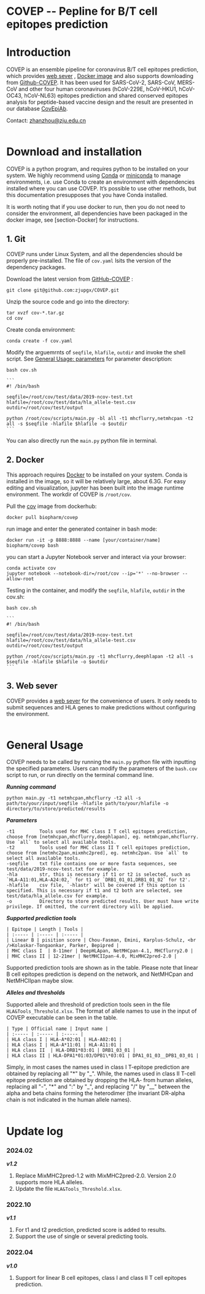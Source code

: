# COVEP -- Pepline for B/T cell epitopes prediction

# Introduction

COVEP is an ensemble pipeline for coronavirus B/T cell epitopes prediction, which provides [web sever](https://pgx.zju.edu.cn/covepiab/tools/covep) , [Docker image](https://hub.docker.com/repository/docker/biopharm/COVEP/general) and also supports downloading from [Github-COVEP](https://github.com/zjupgx/COVEP). It has been used for SARS-CoV-2, SARS-CoV, MERS-CoV and other four human coronaviruses (hCoV-229E, hCoV-HKU1, hCoV-OC43, hCoV-NL63) epitopes prediction and shared conserved epitopes analysis for peptide-based vaccine design and the result are presented in our database [CovEpiAb](https://pgx.zju.edu.cn/covepiab/).

Contact: zhanzhou@zju.edu.cn
<br><br>

# Download and installation

COVEP is a python program, and requires python to be installed on your system. We highly recommend using [Conda](https://www.anaconda.com/products/distribution) or [miniconda](https://docs.conda.io/en/latest/miniconda.html) to manage environments, i.e. use Conda to create an environment with dependencies installed where you can use COVEP. It’s possible to use other methods, but this documentation presupposes that you have Conda installed.

It is worth noting that if you use docker to run, then you do not need to consider the environment, all dependencies have been packaged in the docker image, see [section-Docker] for instructions.

## 1. Git

COVEP runs under Linux System, and all the dependencies should be properly pre-installed. The file of `cov.yaml` lsits the version of the dependency packages.

Download the latest version from [GitHub-COVEP](https://github.com/zjupgx/COVEP) :

    git clone git@github.com:zjupgx/COVEP.git

Unzip the source code and go into the directory:

    tar xvzf cov-*.tar.gz
    cd cov

Create conda environment:

    conda create -f cov.yaml

Modify the arguemrnts of `seqfile`, `hlafile`, `outdir` and invoke the shell script. See [General Usage: parameters](#general-usage) for parameter description:

    bash cov.sh

    ```
    #! /bin/bash

    seqfile=/root/cov/test/data/2019-ncov-test.txt
    hlafile=/root/cov/test/data/hla_allele-test.csv
    outdir=/root/cov/test/output

    python /root/cov/scripts/main.py -bl all -t1 mhcflurry,netmhcpan -t2 all -s $seqfile -hlafile $hlafile -o $outdir
    ```

You can also directly run the `main.py` python file in terminal.

## 2. Docker

This approach requires [Docker](https://docs.docker.com/) to be installed on your system. Conda is installed in the image, so it will be relatively large, about 6.3G. For easy editing and visualization, jupyter has been built into the image runtime environment. The workdir of COVEP is `/root/cov`.

Pull the [cov](https://hub.docker.com/repository/docker/biopharm/covep) image from dockerhub:

    docker pull biopharm/covep

run image and enter the generated container in bash mode:

    docker run -it -p 8888:8888 --name [your/container/name] biopharm/covep bash

you can start a Jupyter Notebook server and interact via your browser:

    conda activate cov
    jupyter notebook --notebook-dir=/root/cov --ip='*' --no-browser --allow-root

Testing in the container, and modify the `seqfile`, `hlafile`, `outdir` in the cov.sh:

    bash cov.sh

    ```
    #! /bin/bash

    seqfile=/root/cov/test/data/2019-ncov-test.txt
    hlafile=/root/cov/test/data/hla_allele-test.csv
    outdir=/root/cov/test/output

    python /root/cov/scripts/main.py -t1 mhcflurry,deephlapan -t2 all -s $seqfile -hlafile $hlafile -o $outdir
    ```

## 3. Web sever

COVEP provides a [web sever](https://pgx.zju.edu.cn/covepiab/tools/covep) for the convenience of users. It only needs to submit sequences and HLA genes to make predictions without configuring the environment.
<br><br>

# General Usage

COVEP needs to be called by running the `main.py` python file with inputting the specified parameters. Users can modify the parameters of the `bash.cov` script to run, or run directly on the terminal command line.

**_Running command_**

    python main.py -t1 netmhcpan,mhcflurry -t2 all -s path/to/your/input/seqfile -hlafile path/to/your/hlafile -o directory/to/store/predicted/results

**_Parameters_**

    -t1         Tools used for MHC class I T cell epitopes prediction, choose from [netmhcpan,mhcflurry,deephlapan], eg. netmhcpan,mhcflurry. Use `all` to select all available tools.
    -t2         Tools used for MHC class II T cell epitopes prediction, choose from [netmhc2pan,mixmhc2pred], eg. netmhc2pan. Use `all` to select all available tools.
    -seqfile    txt file contains one or more fasta sequences, see test/data/2019-ncov-test.txt for example.
    -hla        str, this is necessary if t1 or t2 is selected, such as `HLA-A11:01,HLA-A24:02,` for t1 or `DRB1_01_01,DRB1_01_02` for t2'.
    -hlafile    csv file, `-hlastr` will be covered if this option is specified. This is necessary if t1 and t2 both are selected, see test/data/hla_allele.csv for example.
    -o          Directory to store predicted results. User must have write privilege. If omitted, the current directory will be applied.

**_Supported prediction tools_**

    | Epitope | Length | Tools |
    | :----- | :----- | :----- |
    | Linear B | pisition score | Chou-Fasman, Emini, Karplus-Schulz, <br />Kolaskar-Tongaonkar, Parker, Bepipred |
    | MHC class I  | 8-11mer | DeepHLApan, NetMHCpan-4.1, MHCflurry2.0 |
    | MHC class II | 12-21mer | NetMHCIIpan-4.0, MixMHC2pred-2.0 |

Supported prediction tools are shown as in the table. Please note that linear B cell epitopes prediction is depend on the network, and NetMHCpan and NetMHCIIpan maybe slow.

**_Alleles and thresholds_**

Supported allele and threshold of prediction tools seen in the file `HLA&Tools_Threshold.xlsx`.
The format of allele names to use in the input of COVEP executable can be seen in the table.

    | Type | Official name | Input name |
    | :----- | :----- | :----- |
    | HLA class I | HLA-A*02:01 | HLA-A02:01 |
    | HLA class I | HLA-A*11:01 | HLA-A11:01 |
    | HLA class II  | HLA-DRB1*03:01 | DRB1_03_01 |
    | HLA class II | HLA-DPA1*01:03/DPB1\*03:01 | DPA1_01_03__DPB1_03_01 |

Simply, in most cases the names used in class I T-epitope prediction are obtained by replacing all "\*" by "\_". While, the names used in class II T-cell epitope prediction are obtained by dropping the HLA- from human alleles, replacing all "-", "\*" and ":" by "\_", and replacing "/" by "\_\_" between the alpha and beta chains forming the heterodimer (the invariant DR-alpha chain is not indicated in the human allele names).
<br><br>

# Update log

### 2024.02

**_v1.2_**

1. Replace MixMHC2pred-1.2 with MixMHC2pred-2.0. Version 2.0 supports more HLA alleles.
2. Update the file `HLA&Tools_Threshold.xlsx`.

### 2022.10

**_v1.1_**

1. For t1 and t2 prediction, predicted score is added to results.
2. Support the use of single or several predicting tools.

### 2022.04

**_v1.0_**

1. Support for linear B cell epitopes, class I and class II T cell epitopes prediction.
